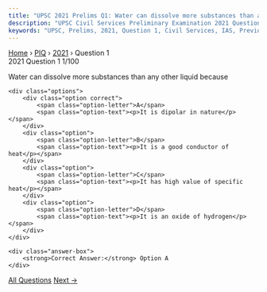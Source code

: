 ```yaml
---
title: "UPSC 2021 Prelims Q1: Water can dissolve more substances than any other liquid bec..."
description: "UPSC Civil Services Preliminary Examination 2021 Question 1 with options and answer"
keywords: "UPSC, Prelims, 2021, Question 1, Civil Services, IAS, Previous Year Questions"
---
```


<nav class="breadcrumb">
    <a href="../../">Home</a>
    <span>›</span>
    <a href="../">PIQ</a>
    <span>›</span>
    <a href="./">2021</a>
    <span>›</span>
    <span>Question 1</span>
</nav>

<div class="question-header">
    <div class="question-meta">
        <span class="year-badge">2021</span>
        <span class="question-number">Question 1</span>
        <span class="progress">1/100</span>
    </div>
    <div class="progress-bar">
        <div class="progress-fill" style="width: 1.0%"></div>
    </div>
</div>

<div class="question-content">
    <div class="question-text">
        <p>Water can dissolve more substances than any other liquid because</p>
    </div>
    
    <div class="options">
        <div class="option correct">
            <span class="option-letter">A</span>
            <span class="option-text"><p>It is dipolar in nature</p></span>
        </div>
        <div class="option">
            <span class="option-letter">B</span>
            <span class="option-text"><p>It is a good conductor of heat</p></span>
        </div>
        <div class="option">
            <span class="option-letter">C</span>
            <span class="option-text"><p>It has high value of specific heat</p></span>
        </div>
        <div class="option">
            <span class="option-letter">D</span>
            <span class="option-text"><p>It is an oxide of hydrogen</p></span>
        </div>
    </div>

    <div class="answer-box">
        <strong>Correct Answer:</strong> Option A
    </div>
</div>

<div class="question-nav">
    <div></div>
    <a href="../" class="nav-btn center">All Questions</a>
    <a href="../q002-with-reference-to-street-lighting-how-do-sodium-la/" class="nav-btn next">Next →</a>
</div>
